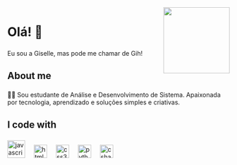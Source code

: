 <img align="right" height="150" src="https://i.imgflip.com/65efzo.gif"  />

<h1 align="left"> Olá! 👋 </h1>

###

<p align="left">Eu sou a Giselle, mas pode me chamar de Gih!</p>

###

<h2 align="left">About me</h2>

###

<p align="left"> 👩‍💻 Sou estudante de Análise e Desenvolvimento de Sistema. Apaixonada por tecnologia, aprendizado e soluções simples e criativas.</p>

###

<h2 align="left">I code with</h2>

###

<div align="left">
  <img src="https://cdn.jsdelivr.net/gh/devicons/devicon/icons/javascript/javascript-original.svg" height="40" alt="javascript logo"  />
  <img width="12" />
  <img src="https://cdn.jsdelivr.net/gh/devicons/devicon/icons/html5/html5-original.svg" height="30" alt="html5 logo"  />
  <img width="12" />
  <img src="https://cdn.jsdelivr.net/gh/devicons/devicon/icons/css3/css3-original.svg" height="30" alt="css3 logo"  />
  <img width="12" />
  <img src="https://cdn.jsdelivr.net/gh/devicons/devicon/icons/python/python-original.svg" height="30" alt="python logo"  />
  <img width="12" />
  <img src="https://cdn.jsdelivr.net/gh/devicons/devicon/icons/csharp/csharp-original.svg" height="30" alt="csharp logo"  />
</div>

###
